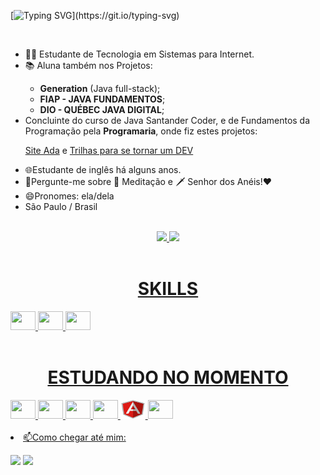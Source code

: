 [![Typing SVG](https://readme-typing-svg.herokuapp.com/?color=DDDD&size=35&center=true&vCenter=true&width=1000&lines=Olá,+Seja+Bem+Vindo(a)(e)!+;Sou+a+Audrey:+Dev+Java+Full-Stack+em+formação.)](https://git.io/typing-svg)

<p>&nbsp;</p>
<ul>
<li> 👩‍🎓 Estudante de Tecnologia em Sistemas para Internet.</li>
  <li> 📚 Aluna também nos Projetos: </li>
   <ul>
    <li><strong>Generation</strong> (Java full-stack);</li>
    <li><strong>FIAP - JAVA FUNDAMENTOS</strong>;</li>
     <li><strong>DIO - QUÉBEC JAVA DIGITAL</strong>;</li>
   </ul>
 <li>Concluinte do curso de Java Santander Coder, e de Fundamentos da Programação pela <strong>Programaria</strong>, onde fiz estes projetos:</li> 
      <p><a href='https://siteada.audreydev1.repl.co/' target='_blank' class='url'>Site Ada</a> e <a href='https://dicasparaserdev.audreydev1.repl.co/' target='_blank' class='url'>Trilhas para se tornar um DEV</a></p>     
<li>🌐Estudante de inglês há alguns anos.</li>
<li>💬Pergunte-me sobre 🥫 Meditação e 🗡 Senhor dos Anéis!❤️</li>
<li>😄Pronomes: ela/dela</li>
<li>São Paulo / Brasil</li>
</ul>

<br>
<div align="center">
  <a href="https://github.com/Dry-A">
  <img height="150em" src="https://github-readme-stats.vercel.app/api?username=Dry-A&show_icons=true&theme=dracula&include_all_commits=true&count_private=true"/>
  <img height="150em" src="https://github-readme-stats.vercel.app/api/top-langs/?username=Dry-A&layout=compact&langs_count=7&color=true&theme=dracula"/>
</div>
 
<br>

<div>
  <h1 align="center"> SKILLS </h1>
  <img src="https://cdn.jsdelivr.net/gh/devicons/devicon/icons/html5/html5-original.svg" height="30" width="40"/>
  <img src="https://cdn.jsdelivr.net/gh/devicons/devicon/icons/css3/css3-original.svg" height="30,5" width="40"/>
  <img src="https://cdn.jsdelivr.net/gh/devicons/devicon/icons/javascript/javascript-original.svg" height="30" width="40"/>
</div>
  
<br>
  
<div>
  <h1 align="center"> ESTUDANDO NO MOMENTO </h1>
  <img src="https://cdn.jsdelivr.net/gh/devicons/devicon/icons/java/java-original.svg" height="30" width="40"/>
  <img src="https://cdn.jsdelivr.net/gh/devicons/devicon/icons/spring/spring-original.svg" height="30" width="40"/>
  <img src="https://cdn.jsdelivr.net/gh/devicons/devicon/icons/typescript/typescript-original.svg" height="30" width="40"/>
  <img src="https://cdn.jsdelivr.net/gh/devicons/devicon/icons/nodejs/nodejs-original.svg" height="30" width="40"/>
  <img src="https://github.com/devicons/devicon/blob/v2.15.1/icons/angularjs/angularjs-original.svg" height="30" width="40"/>
  <img src="https://cdn.jsdelivr.net/gh/devicons/devicon/icons/react/react-original-wordmark.svg" height="30" width="40"/>
</div>
<br>

<li>📫Como chegar até mim:<br>
 
<a href="https://www.linkedin.com/in/audreyalbuquerque/" target="_blank"><img src="https://img.shields.io/badge/LinkedIn-0077B5?style=for-the-badge&logo=linkedin&logoColor=white" target="_blank"></a>
<a href="https://www.instagram.com/dry.dev/" target="_blank"><img src="https://img.shields.io/badge/-Instagram-%23E4405F?style=for-the-badge&logo=instagram&logoColor=white" target="_blank"></a>
 

